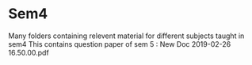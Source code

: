 # Sem4

Many folders containing relevent material for different subjects taught in sem4
This contains question paper of sem 5 : New Doc 2019-02-26 16.50.00.pdf
